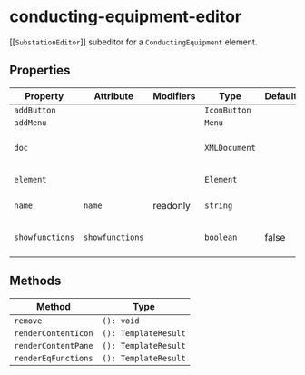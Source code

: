 # conducting-equipment-editor

[[`SubstationEditor`]] subeditor for a `ConductingEquipment` element.

## Properties

| Property        | Attribute       | Modifiers | Type          | Default | Description                                      |
|-----------------|-----------------|-----------|---------------|---------|--------------------------------------------------|
| `addButton`     |                 |           | `IconButton`  |         |                                                  |
| `addMenu`       |                 |           | `Menu`        |         |                                                  |
| `doc`           |                 |           | `XMLDocument` |         | The document being edited as provided to editor by [[`Zeroline`]]. |
| `element`       |                 |           | `Element`     |         | SCL element ConductingEquipment                  |
| `name`          | `name`          | readonly  | `string`      |         | ConductingEquipment name attribute               |
| `showfunctions` | `showfunctions` |           | `boolean`     | false   | Whether `EqFunction` and `SubEqFunction` are rendered |

## Methods

| Method              | Type                 |
|---------------------|----------------------|
| `remove`            | `(): void`           |
| `renderContentIcon` | `(): TemplateResult` |
| `renderContentPane` | `(): TemplateResult` |
| `renderEqFunctions` | `(): TemplateResult` |
